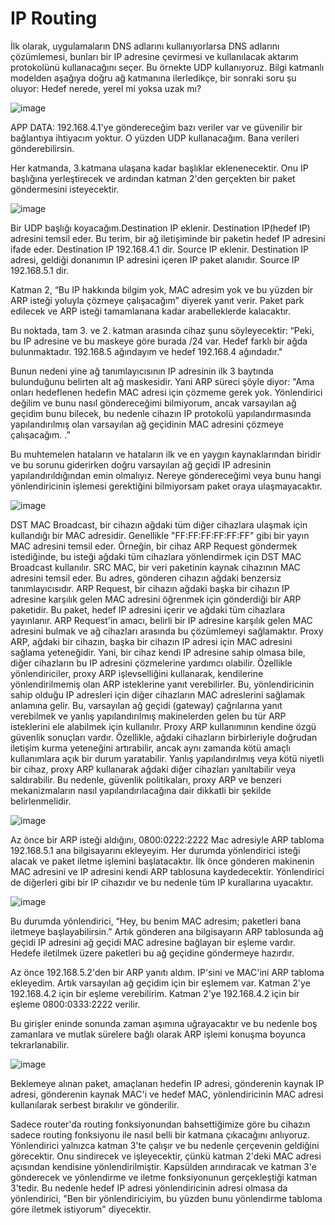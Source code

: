 # IP Routing
İlk olarak, uygulamaların DNS adlarını kullanıyorlarsa DNS adlarını çözümlemesi, bunları bir IP adresine çevirmesi ve kullanılacak aktarım protokolünü kullanacağını seçer. Bu örnekte UDP kullanıyoruz. Bilgi katmanlı modelden aşağıya doğru ağ katmanına ilerledikçe, bir sonraki soru şu oluyor: Hedef nerede, yerel mi yoksa uzak mı?

![image](https://github.com/sumeyyaakbulut/IP/assets/62395974/3141fe97-f6e7-4fbf-84d1-a0c1aa44eab3)

APP DATA: 192.168.4.1'ye göndereceğim bazı veriler var ve güvenilir bir bağlantıya ihtiyacım yoktur. O yüzden UDP kullanacağım. Bana verileri gönderebilirsin.

Her katmanda, 3.katmana ulaşana kadar başlıklar eklenenecektir. Onu IP başlığına yerleştirecek ve ardından katman 2'den gerçekten bir paket göndermesini isteyecektir.

 ![image](https://github.com/sumeyyaakbulut/IP/assets/62395974/d314719f-669a-4797-8654-91bcf730cd54)


Bir UDP başlığı koyacağım.Destination IP eklenir. Destination IP(hedef IP) adresini temsil eder. Bu terim, bir ağ iletişiminde bir paketin hedef IP adresini ifade eder. Destination IP 192.168.4.1 dir. Source IP eklenir. Destination IP adresi, geldiği donanımın IP adresini içeren IP paket alanıdır. Source IP 192.168.5.1 dir.

Katman 2, “Bu IP hakkında bilgim yok, MAC adresim yok ve bu yüzden bir ARP isteği yoluyla çözmeye çalışacağım” diyerek yanıt verir. Paket park edilecek ve ARP isteği tamamlanana kadar arabelleklerde kalacaktır.

Bu noktada, tam 3. ve 2. katman arasında cihaz şunu söyleyecektir: “Peki, bu IP adresine ve bu maskeye göre burada /24 var. Hedef farklı bir ağda bulunmaktadır. 192.168.5 ağındayım ve hedef 192.168.4 ağındadır."

Bunun nedeni yine ağ tanımlayıcısının IP adresinin ilk 3 baytında bulunduğunu belirten alt ağ maskesidir. Yani ARP süreci şöyle diyor: "Ama onları hedeflenen hedefin MAC adresi için çözmeme gerek yok. Yönlendirici değilim ve bunu nasıl göndereceğimi bilmiyorum, ancak varsayılan ağ geçidim bunu bilecek, bu nedenle cihazın IP protokolü yapılandırmasında yapılandırılmış olan varsayılan ağ geçidinin MAC adresini çözmeye çalışacağım. .”

Bu muhtemelen hataların ve hataların ilk ve en yaygın kaynaklarından biridir ve bu sorunu giderirken doğru varsayılan ağ geçidi IP adresinin yapılandırıldığından emin olmalıyız. Nereye göndereceğimi veya bunu hangi yönlendiricinin işlemesi gerektiğini bilmiyorsam paket oraya ulaşmayacaktır.

 ![image](https://github.com/sumeyyaakbulut/IP/assets/62395974/7022aabc-982d-46ef-bfc7-1427c279dcf6)


DST MAC Broadcast, bir cihazın ağdaki tüm diğer cihazlara ulaşmak için kullandığı bir MAC adresidir. Genellikle "FF:FF:FF:FF:FF:FF" gibi bir yayın MAC adresini temsil eder. Örneğin, bir cihaz ARP Request göndermek istediğinde, bu isteği ağdaki tüm cihazlara yönlendirmek için DST MAC Broadcast kullanılır. SRC MAC, bir veri paketinin kaynak cihazının MAC adresini temsil eder. Bu adres, gönderen cihazın ağdaki benzersiz tanımlayıcısıdır. ARP Request, bir cihazın ağdaki başka bir cihazın IP adresine karşılık gelen MAC adresini öğrenmek için gönderdiği bir ARP paketidir. Bu paket, hedef IP adresini içerir ve ağdaki tüm cihazlara yayınlanır. ARP Request'in amacı, belirli bir IP adresine karşılık gelen MAC adresini bulmak ve ağ cihazları arasında bu çözümlemeyi sağlamaktır.
Proxy ARP, ağdaki bir cihazın, başka bir cihazın IP adresi için MAC adresini sağlama yeteneğidir. Yani, bir cihaz kendi IP adresine sahip olmasa bile, diğer cihazların bu IP adresini çözmelerine yardımcı olabilir.
Özellikle yönlendiriciler, proxy ARP işlevselliğini kullanarak, kendilerine yönlendirilmemiş olan ARP isteklerine yanıt verebilirler. Bu, yönlendiricinin sahip olduğu IP adresleri için diğer cihazların MAC adreslerini sağlamak anlamına gelir.
Bu, varsayılan ağ geçidi (gateway) çağrılarına yanıt verebilmek ve yanlış yapılandırılmış makinelerden gelen bu tür ARP isteklerini ele alabilmek için kullanılır.
Proxy ARP kullanımının kendine özgü güvenlik sonuçları vardır. Özellikle, ağdaki cihazların birbirleriyle doğrudan iletişim kurma yeteneğini artırabilir, ancak aynı zamanda kötü amaçlı kullanımlara açık bir durum yaratabilir.
Yanlış yapılandırılmış veya kötü niyetli bir cihaz, proxy ARP kullanarak ağdaki diğer cihazları yanıltabilir veya saldırabilir.
Bu nedenle, güvenlik politikaları, proxy ARP ve benzeri mekanizmaların nasıl yapılandırılacağına dair dikkatli bir şekilde belirlenmelidir.

 ![image](https://github.com/sumeyyaakbulut/IP/assets/62395974/ca3e3478-e127-4bc1-ac86-9d7ac724939a)

Az önce bir ARP isteği aldığını, 0800:0222:2222 Mac adresiyle ARP tabloma 192.168.5.1 ana bilgisayarını ekleyeyim. Her durumda yönlendirici isteği alacak ve paket iletme işlemini başlatacaktır. İlk önce gönderen makinenin MAC adresini ve IP adresini kendi ARP tablosuna kaydedecektir. Yönlendirici de diğerleri gibi bir IP cihazıdır ve bu nedenle tüm IP kurallarına uyacaktır.

![image](https://github.com/sumeyyaakbulut/IP/assets/62395974/a38d3b2a-e705-40a7-8271-ff4fc976849b)

Bu durumda yönlendirici, “Hey, bu benim MAC adresim; paketleri bana iletmeye başlayabilirsin.” Artık gönderen ana bilgisayarın ARP tablosunda ağ geçidi IP adresini ağ geçidi MAC adresine bağlayan bir eşleme vardır. Hedefe iletilmek üzere paketleri bu ağ geçidine göndermeye hazırdır.

Az önce 192.168.5.2'den bir ARP yanıtı aldım. IP'sini ve MAC'ini ARP tabloma ekleyedim. Artık varsayılan ağ geçidim için bir eşlemem var. Katman 2'ye 192.168.4.2 için bir eşleme verebilirim.
Katman 2'ye 192.168.4.2 için bir eşleme  0800:0333:2222 verilir.

Bu girişler eninde sonunda zaman aşımına uğrayacaktır ve bu nedenle boş zamanlara ve mutlak sürelere bağlı olarak ARP işlemi konuşma boyunca tekrarlanabilir.

![image](https://github.com/sumeyyaakbulut/IP/assets/62395974/256318eb-1c11-4f5b-9859-4a37f54e4fd1)

Beklemeye alınan paket, amaçlanan hedefin IP adresi, gönderenin kaynak IP adresi, gönderenin kaynak MAC'i ve hedef MAC, yönlendiricinin MAC adresi kullanılarak serbest bırakılır ve gönderilir.

Sadece router'da routing fonksiyonundan bahsettiğimize göre bu cihazın sadece routing fonksiyonu ile nasıl belli bir katmana çıkacağını anlıyoruz. Yönlendirici yalnızca katman 3'te çalışır ve bu nedenle çerçevenin geldiğini görecektir. Onu sindirecek ve işleyecektir, çünkü katman 2'deki MAC adresi açısından kendisine yönlendirilmiştir. Kapsülden arındıracak ve katman 3'e gönderecek ve yönlendirme ve iletme fonksiyonunun gerçekleştiği katman 3'tedir. Bu nedenle hedef IP adresi yönlendiricinin adresi olmasa da yönlendirici, "Ben bir yönlendiriciyim, bu yüzden bunu yönlendirme tabloma göre iletmek istiyorum" diyecektir.

